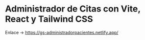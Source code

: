 # Administrador de Citas con Vite, React y Tailwind CSS

Enlace -> https://gs-administradorpacientes.netlify.app/
